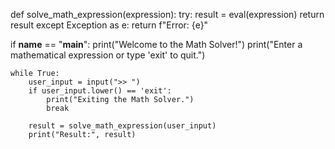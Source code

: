 def solve_math_expression(expression):
    try:
        result = eval(expression)
        return result
    except Exception as e:
        return f"Error: {e}"

if __name__ == "__main__":
    print("Welcome to the Math Solver!")
    print("Enter a mathematical expression or type 'exit' to quit.")
    
    while True:
        user_input = input(">> ")
        if user_input.lower() == 'exit':
            print("Exiting the Math Solver.")
            break
        
        result = solve_math_expression(user_input)
        print("Result:", result)
